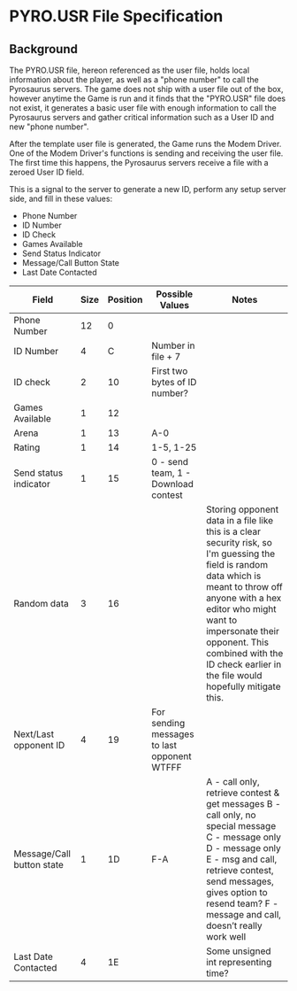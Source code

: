 # PYRO.USR File Specification

## Background
The PYRO.USR file, hereon referenced as the user file, holds local information about the player, as well as a "phone number" to call the Pyrosaurus servers.
The game does not ship with a user file out of the box, however anytime the Game is run and it finds that the "PYRO.USR" file does not exist, it generates a basic user file with enough information to call the Pyrosaurus servers and gather critical information such as a User ID and new "phone number".

After the template user file is generated, the Game runs the Modem Driver. One of the Modem Driver's functions is sending and receiving the user file.
The first time this happens, the Pyrosaurus servers receive a file with a zeroed User ID field. 

This is a signal to the server to generate a new ID, perform any setup server side, and fill in these values:
 * Phone Number
 * ID Number
 * ID Check
 * Games Available
 * Send Status Indicator
 * Message/Call Button State
 * Last Date Contacted


Field|Size|Position|Possible Values|Notes
---|---|---|---|---
Phone Number|12|0| | ||
ID Number|4|C|Number in file + 7| ||
ID check|2|10|First two bytes of ID number?| ||
Games Available|1|12| | ||
Arena|1|13|A-0| ||
Rating|1|14|1-5, 1-25| ||
Send status indicator|1|15|0 - send team, 1 - Download contest| ||
Random data|3|16| |Storing opponent data in a file like this is a clear security risk, so I'm guessing the field is random data which is meant to throw off anyone with a hex editor who might want to impersonate their opponent. This combined with the ID check earlier in the file would hopefully mitigate this.||
Next/Last opponent ID|4|19|For sending messages to last opponent WTFFF| ||
Message/Call button state|1|1D|F-A|A - call only, retrieve contest & get messages B - call only, no special message C - message only D - message only E - msg and call, retrieve contest, send messages, gives option to resend team? F - message and call, doesn’t really work well||
Last Date Contacted|4|1E| |Some unsigned int representing time?||
